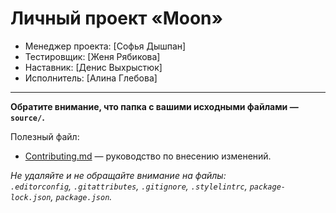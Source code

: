 # Личный проект «Moon» 

* Менеджер проекта: [Софья Дышпан]
* Тестировщик: [Женя Рябикова]
* Наставник: [Денис Выхрыстюк]
* Исполнитель: [Алина Глебова]

---

**Обратите внимание, что папка с вашими исходными файлами — `source/`.**

Полезный файл:

- [Contributing.md](Contributing.md) — руководство по внесению изменений.

_Не удаляйте и не обращайте внимание на файлы:_<br>
_`.editorconfig`, `.gitattributes`, `.gitignore`, `.stylelintrc`, `package-lock.json`, `package.json`._
